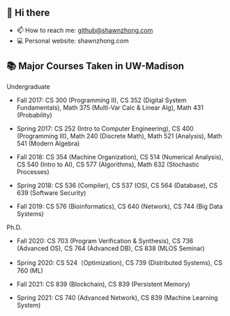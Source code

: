 ## 👋 Hi there

- 📫 How to reach me: github@shawnzhong.com
- 💻 Personal website: shawnzhong.com


## 📚 Major Courses Taken in UW-Madison 

Undergraduate
- Fall 2017: CS 300 (Programming II), CS 352 (Digital System Fundamentals), Math 375 (Multi-Var Calc & Linear Alg), Math 431 (Probability)

- Spring 2017: CS 252 (Intro to Computer Engineering), CS 400 (Programming III), Math 240 (Discrete Math), Math 521 (Analysis), Math 541 (Modern Algebra)

- Fall 2018: CS 354 (Machine Organization), CS 514 (Numerical Analysis), CS 540 (Intro to AI), CS 577 (Algorithms), Math 632 (Stochastic Processes)

- Spring 2018: CS 536 (Compiler), CS 537 (OS), CS 564 (Database), CS 639 (Software Security) 

- Fall 2019: CS 576 (Bioinformatics), CS 640 (Network), CS 744 (Big Data Systems)

Ph.D.
- Fall 2020: CS 703 (Program Verification & Synthesis), CS 736 (Advanced OS), CS 764 (Advanced DB), CS 838 (MLOS Seminar)

- Spring 2020: CS 524（Optimization), CS 739 (Distributed Systems), CS 760 (ML)

- Fall 2021: CS 839 (Blockchain), CS 839 (Persistent Memory)

- Spring 2021: CS 740 (Advanced Network), CS 839 (Machine Learning System)

